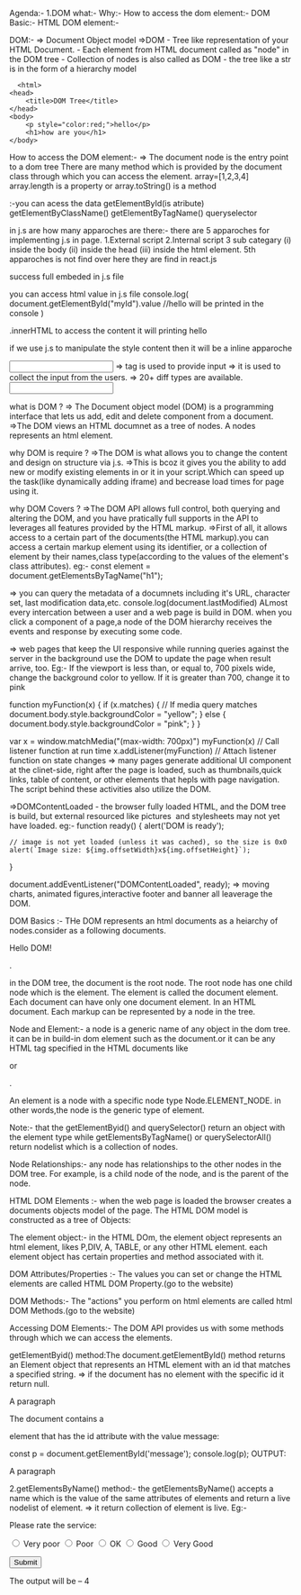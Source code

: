Agenda:-
1.DOM
what:-
Why:-
How to access the dom element:-
DOM Basic:-
HTML DOM element:-

DOM:-
=> Document Object model
=>DOM - Tree like representation of your HTML Document. - Each element from HTML document called as "node" in the DOM tree - Collection of nodes is also called as DOM - the tree like a str is in the form of a hierarchy model

      <html>
    <head>
        <title>DOM Tree</title>
    </head>
    <body>
        <p style="color:red;">hello</p>
        <h1>how are you</h1>
    </body>

</html>

How to access the DOM element:-
=> The document node is the entry point to a dom tree
There are many method which is provided by the document class through which you can access the element.
array=[1,2,3,4]
array.length is a property
or
array.toString() is a method

:-you can acess the data
getElementById(is atribute)
getElementByClassName()
getElementByTagName()
queryselector

in j.s are how many apparoches are there:-
there are 5 apparoches for implementing j.s in page.
1.External script
2.Internal script
3 sub categary
(i) inside the body
(ii) inside the head
(iii) inside the html element.
5th apparoches is not find over here they are find in react.js

success full embeded in j.s file

<script src="index.js"></script>

you can access html value in j.s file
console.log(
document.getElementById("myId").value //hello will be printed in the console
)

.innerHTML to access the content it will printing hello

if we use j.s to manipulate the style content then it will be a inline apparoche

<input/> => tag is used to provide input
=> it is used to collect the input from the users.
=> 20+ diff types are available.
<input type="(text {widely use}),password,document,number,DOB,gmail id,upload the document"/>

what is DOM ?
=> The Document object model (DOM) is a programming interface that lets us add, edit and delete component from a document.
=>The DOM views an HTML documnet as a tree of nodes. A nodes represents an html element.

why DOM is require ?
=>The DOM is what allows you to change the content and design on structure via j.s.
=>This is bcoz it gives you the ability to add new or modify existing elements in or it in your script.Which can speed up the task(like dynamically adding iframe) and becrease load times for page using it.

why DOM Covers ?
=>The DOM API allows full control, both querying and altering the DOM, and you have pratically full supports in the API to leverages all features provided by the HTML markup.
=>First of all, it allows access to a certain part of the documents(the HTML markup).you can access a certain markup element using its identifier, or a collection of element by their names,class type(according to the values of the element's class attributes).
eg:-
const element = document.getElementsByTagName("h1");

=> you can query the metadata of a documnets including it's URL, character set, last modification data,etc.
console.log(document.lastModified)
ALmost every intercation between a user and a web page is build in DOM. when you click a component of a page,a node of the DOM hierarchy receives the events and response by executing some code.

=> web pages that keep the UI responsive while running queries against the server in the background use the DOM to update the page when result arrive, too.
Eg:-
If the viewport is less than, or equal to, 700 pixels wide, change the background color to yellow. If it is greater than 700, change it to pink

function myFunction(x) {
if (x.matches) { // If media query matches
document.body.style.backgroundColor = "yellow";
} else {
document.body.style.backgroundColor = "pink";
}
}

var x = window.matchMedia("(max-width: 700px)")
myFunction(x) // Call listener function at run time
x.addListener(myFunction) // Attach listener function on state changes
=> many pages generate additional UI component at the clinet-side, right after the page is loaded, such as thumbnails,quick links, table of content, or other elements that hepls with page navigation. The script behind these activities also utilize the DOM.

=>DOMContentLoaded - the browser fully loaded HTML, and the DOM tree is build, but external resourced like pictures <img> and stylesheets may not yet have loaded.
eg:-
function ready() {
alert('DOM is ready');

    // image is not yet loaded (unless it was cached), so the size is 0x0
    alert(`Image size: ${img.offsetWidth}x${img.offsetHeight}`);
}

document.addEventListener("DOMContentLoaded", ready);
=> moving charts, animated figures,interactive footer and banner all leaverage the DOM.

DOM Basics :- THe DOM represents an html documents as a heiarchy of nodes.consider as a following documents.

<html>
    <head>
        <title>JavaScript DOM</title>
    </head>
    <body>
        <p>Hello DOM!</p>
    </body>
</html>.

in the DOM tree, the document is the root node. The root node has one child node which is the <html> element. The <html> element is called the document element.
Each document can have only one document element. In an HTML document. Each markup can be represented by a node in the tree.

Node and Element:-
a node is a generic name of any object in the dom tree. it can be in build-in dom element such as the document.or it can be any HTML tag specified in the HTML documents like <div> or <p>.

An element is a node with a specific node type Node.ELEMENT_NODE.
in other words,the node is the generic type of element.

Note:- that the getElementByid() and querySelector() return an object with the element type while getElementsByTagName() or querySelectorAll() return nodelist which is a collection of nodes.

Node Relationships:-
any node has relationships to the other nodes in the DOM tree.
For example, <body> is a child node of the <html> node, and <html> is the parent of the <body> node.

HTML DOM Elements :-
when the web page is loaded the browser creates a documents objects model of the page.
The HTML DOM model is constructed as a tree of Objects:

The element object:-
in the HTML DOm, the element object represents an html element, likes P,DIV, A, TABLE, or any other HTML element. each element object has certain properties and method associated with it.

DOM Attributes/Properties :-
The values you can set or change the HTML elements are called HTML DOM Property.(go to the website)

DOM Methods:-
The "actions" you perform on html elements are called html DOM Methods.(go to the website)

Accessing DOM Elements:-
The DOM API provides us with some methods through which we can access the elements.

getElementByid() method:The document.getElementById() method returns an Element object that represents an HTML element with an id that matches a specified string.
=> if the document has no element with the specific id it return null.

<html>
    <head>
        <title>JavaScript getElementById() Method</title>
    </head>
    <body>
        <p id="message">A paragraph</p>
    </body>
</html>
The document contains a <p>element that has the id attribute with the value message:

const p = document.getElementById('message');
console.log(p);
OUTPUT:

<p id="message">A paragraph</p>

2.getElementsByName() method:- the getElementsByName() accepts a name which is the value of the same attributes of elements and return a live nodelist of element.
=> it return collection of element is live.
Eg:-

<!DOCTYPE html>
<html>

<head>
    <meta charset="utf-8">
    <title>JavaScript getElementsByName Demo</title>
</head>

<body>
    <p>Please rate the service:</p>
    <p>
        <label for="very-poor">
            <input type="radio" name="rate" value="Very poor" id="very-poor"> Very poor
        </label>
        <label for="poor">
            <input type="radio" name="rate" value="Poor" id="poor"> Poor
        </label>
        <label for="ok">
            <input type="radio" name="rate" value="OK" id="ok"> OK
        </label>
        <label for="good">
            <input type="radio" name="rate" value="Good"> Good
        </label>
        <label for="very-good">
            <input type="radio" name="rate" value="Very Good" id="very-good"> Very Good
        </label>
    </p>
    <p>
        <button id="btnRate">Submit</button>
    </p>
    <p id="output"></p>
    <script>
        let btn = document.getElementById('btnRate');
        let output = document.getElementById('output');

        btn.addEventListener('click', () => {
            let rates = document.getElementsByName('rate');
            rates.forEach((rate) => {
                if (rate.checked) {
                    output.innerText = `You selected: ${rate.value}`;
                }
            });
        });
    </script>

</body>
</html>

3.getElementByTagName() method:-
the getElementByTagName() is a method of the document object or a specific DOM element.

3.getElementByClassName() method:-
The getElementByClassName() method return an array-like of object of the child element with a specified class name.

let elements = document.getElementsByClassName(names);
Eg:-

<!DOCTYPE html>
<html lang="en">
<head>
    <meta charset="UTF-8">
    <meta name="viewport" content="width=device-width, initial-scale=1.0">
    <title>JavaScript getElementsByClassName</title>
</head>
<body>
    <header>
        <nav>
            <ul id="menu">
                <li class="item">HTML</li>
                <li class="item">CSS</li>
                <li class="item highlight">JavaScript</li>
                <li class="item">TypeScript</li>
            </ul>
        </nav>
        <h1>getElementsByClassName Demo</h1>
    </header>
    <section>
        <article>
            <h2 class="secondary">Example 1</h2>
        </article>
        <article>
            <h2 class="secondary">Example 2</h2>
        </article>
    </section>
</body>
</html>

let menu = document.getElementById('menu');
let items = menu.getElementsByClassName('item');

let data = [].map.call(items, item => item.textContent);

console.log(data);

OUTPUT:-
['HTML', 'CSS', 'JavaScript', 'TypeScript']

4.querySelector() and querySelectorAll method:-
The querySelector() is a method of that of the element interface.the querySelector method allows you to select the first element that matches one or more css selector.

let element = parentNode.querySelector(selector);
Besides the querySelector(), you can use the querySelectorAll() method to select the all element that match a css selector or a group of css selector.
Eg:-
let elementList = parentNode.querySelectorAll(selector);

Basic Selector:-

<!DOCTYPE html>
<html lang="en">
<head>
    <title>querySelector() Demo</title>
</head>
<body>
    <header>
        <div id="logo">
            <img src="img/logo.jpg" alt="Logo" id="logo">
        </div>
        <nav class="primary-nav">
            <ul>
                <li class="menu-item current"><a href="#home">Home</a></li>
                <li class="menu-item"><a href="#services">Services</a></li>
                <li class="menu-item"><a href="#about">About</a></li>
                <li class="menu-item"><a href="#contact">Contact</a></li>
            </ul>
        </nav>
    </header>
    <main>
        <h1>Welcome to the JS Dev Agency</h1>

        <div class="container">
            <section class="section-a">
                <h2>UI/UX</h2>
                <p>Lorem ipsum dolor sit amet, consectetur adipisicing elit. Autem placeat, atque accusamus voluptas
                    laudantium facilis iure adipisci ab veritatis eos neque culpa id nostrum tempora tempore minima.
                    Adipisci, obcaecati repellat.</p>
                <button>Read More</button>
            </section>
            <section class="section-b">
                <h2>PWA Development</h2>
                <p>Lorem ipsum dolor sit, amet consectetur adipisicing elit. Magni fugiat similique illo nobis quibusdam
                    commodi aspernatur, tempora doloribus quod, consectetur deserunt, facilis natus optio. Iure
                    provident labore nihil in earum.</p>
                <button>Read More</button>
            </section>
            <section class="section-c">
                <h2>Mobile App Dev</h2>
                <p>Lorem ipsum dolor sit amet consectetur adipisicing elit. Animi eos culpa laudantium consequatur ea!
                    Quibusdam, iure obcaecati. Adipisci deserunt, alias repellat eligendi odit labore! Fugit iste sit
                    laborum debitis eos?</p>
                <button>Read More</button>
            </section>
        </div>
    </main>
    <script src="js/main.js"></script>

</body>
</html>

1.Universal Selector :-
The universal selector is donated by \* that mathes all element of any type:-

The following example uses the querySelector() selects the first element in the document:
Eg:-
let element = document.querySelector('\*');

this select all elements in the document:
Eg:-
let elements = document.querySelectorAll('\*');

2.Type Selector :-
to select element by node name, you use the type selector
eg:-
let firstHeading = document.querySelector('h1');

3. Class Selector:-
   To find the element with a given css class, you use the class selector syntax .className
   eg:-
   let note = document.querySelector('.menu-item');

4.ID selector:-
To select an element based on the value of it's id, you use the id selector syntax #id
Eg:-
let logo = document.querySelector('#logo');

5.Attribute selector:-
To select all element that have a given attribute, you use one of the following attribute selector syntaxes:-
[attribute] [attribute=value] [attribute~=value] [attribute|=value] [attribute^=value] [attribute$=value] [attribute*$*=value]

Eg:-
let autoplay = document.querySelector('[autoplay]');

6.Grouping Selectors :-
To group multiple selector, you use the following syntax :-
selector,selector,...
The selector list will match any element with one of the selector in one group.
eg:-
let elements = document.querySelectorAll('div, p');

Combinators
1.Descendant combinator:
To find the descendant of a node, you use the space ( ) descendant combinator syntax.
=> selector selector
Eg:-
let links = document.querySelector('p a');

2.Child Combinator :-
The > child combinator finds all elements that are direct children of the first element :
selector > selector
Eg:-
let listItems = document.querySelectorAll('ul > li');

3.General sibling combinator :-
The ~ combinator selects sibling that share the same parent:-
selector ~ selector
Eg:-
let links = document.querySelectorAll('p ~ a');

4.Adjacent Sibling:-
The + adjacent sibling combinator select adjacent sibling:
selector + selector
Eg:-
let links = document.querySelectorAll('h1 + a');

Pseudo :-
[1.] pseudo classes :-
The : pseudo matches elements based on their states: element:state

For example, the li:nth-child(2) selects the second <li> element in a list:
let listItem = document.querySelectorAll('li:nth-child(2)')

[2.]Pseudo Element :-
The :: represents entities that are not included in the documents.
Eg:-
let links = document.querySelector('p::first-line');

Get the parentNode:
To get the parent node of a specified node in the DOM tree, you use the parentNode property:
The Document and DocumentFragment nodes do not have a parent. Therefore, the parentNode will always be null.
Eg:-

<!DOCTYPE html>
<html>
<head>
<meta charset="utf-8">
<title>JavaScript parentNode</title>
</head>
<body>
    <div id="main">
        <p class="note">This is a note!</p>
    </div>

    <script>
        let note = document.querySelector('.note');
        console.log(note.parentNode);
    </script>

</body>
</html>

Get the children:-
1.To get the first child element of a specified element, you use the firstChild property of the element.Or to get the first child with the Element node only, you can use the firstElementChild property.
2.To get the last child element of a node, you use the lastChild property.If you want to select only the last child element with the element node type, you use the lastElementChild property.
Eg:-

<!DOCTYPE html>
<html>
<head>
  <meta charset="utf-8">
  <title>JS Get Child Elements</title>
</head>
<body>
  <ul id="menu">
    <li class="first">Home</li>
    <li>Products</li>
    <li class="current">Customer Support</li>
    <li>Careers</li>
    <li>Investors</li>
    <li>News</li>
    <li class="last">About Us</li>
  </ul>
</body>
</html>

1.First Child:
The following script shows the first child of the #menu element:

let content = document.getElementById('menu');
let firstChild = content.firstChild.nodeName;
console.log(firstChild);

2.Last Child :-
The following code returns the list item which is the last child element of the menu:

let content = document.getElementById('menu');
let lastChild = content.lastChild.nodeName;
console.log(firstChild);

3.Get All Child Elements :-

The following example selects all child elements of the element with the Id main:

let menu = document.getElementById('menu');
let children = menu.children;
console.log(children);

[3.]Get the sibling :-
To get the next sibling of an element, you use the next Element Sibling attribute.

The next Element Sibling returns null if the specified element is the first one in the list.
Eg of nextElementSibling property :-

<ul id="menu">
    <li>Home</li>
    <li>Products</li>
    <li class="current">Customer Support</li>
    <li>Careers</li>
    <li>Investors</li>
    <li>News</li>
    <li>About Us</li>
</ul>

let current = document.querySelector('.current');
let nextSibling = current.nextElementSibling;
console.log(nextSibling);

OUTPUT:

<li>Careers</li>

To get the previous siblings of an element, you use the previous Element Sibling attribute.

previous Element Sibling property returns null if the current element is the first one in the list.

Eg of previousElementSibling :-
let current = document.querySelector('.current');
let prevSibling = current.previousElementSibling;
console.log(prevSibling);

OUTPUT:

<li>Products</li>

:-Interview Questions
What are the HTML DOM methods involved?

The following are HTML DOM methods that are mostly used.

getElementById(idName) = this method allows you to access or find an element associated with id name defined in parenthesis(). Example – document.getElementById(“demo”)
getElementsByClassName(className) – this method allows you to access or find elements associated with className defined in parenthesis(). Example – document.getElementsByClassName(“main”)
getElementsByTagName(tagName) – this method allows you to access or find elements associated with tagName defined in parenthesis(). Example – document.getElementsByTagName(“p”)
appendChild(element) – this method allows you to add a new element(node) in DOM(Document Object Model) tree structure as the last child of a node. Example – document.appendChild(element)
removeChild(element) – this method allows you to remove a child element(node) in DOM(Document Object Model) tree structure. Example – document.appendChild(element)
createChild(element) – this method allows you to create an element(node) in DOM(Document Object Model) tree structure. Example – document.createElement(element)
replaceChild(new, old) – this method allows you to replace an old element with a new element in DOM(Document Object Model) tree structure. Example – document.replaceChild(new, old)

How can I find the number of elements (length) in the HTML collection?

To find the number of elements in HTML collection, we have to use length properties.

<body>
<p>This is paragraph one. </p>
<p>  This is paragraph two. </p>
<p>  This is paragraph three. </p>
<p id=”demo”></p>
<script>
var x = document.getElementsByTagName(“p”);
document.getElementById(“demo”).innerHTML = x.length;
</script>
</body>
The output will be –
4

